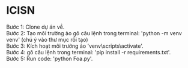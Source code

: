 # ICISN
Bước 1: Clone dự án về.\
Bước 2: Tạo môi trường ảo 
        gõ câu lệnh trong terminal: 'python -m venv venv'
        (chú ý vào thư mục rồi tạo)\
Bước 3: Kích hoạt môi trường ảo 'venv\scripts\activate'.\
Bước 4: gõ câu lệnh trong terminal: 'pip install -r requirements.txt'.\
Bước 5: Run code: 'python Foa.py'.